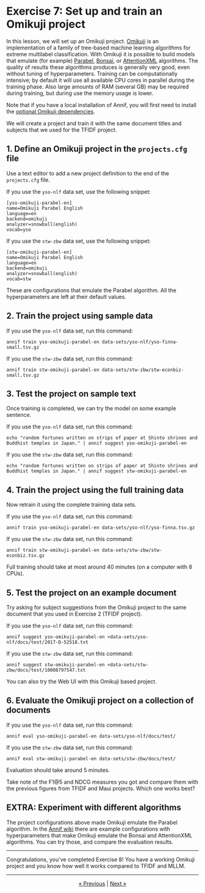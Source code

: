 # Exercise 7: Set up and train an Omikuji project

In this lesson, we will set up an Omikuji project.
[Omikuji](https://github.com/tomtung/omikuji) is an implementation of a family of tree-based machine learning algorithms for extreme multilabel classification. 
With Omikuji it is possible to build models that emulate (for example) [Parabel](https://doi.org/10.1145/3178876.3185998), [Bonsai](https://arxiv.org/abs/1904.08249), or [AttentionXML](https://arxiv.org/abs/1811.01727) algorithms. 
The quality of results these algorithms produces is generally very good, even without tuning of hyperparameters. Training can be computationally intensive; by default it will use all available CPU cores in parallel during the training phase. Also large amounts of RAM (several GB) may be required during training, but during use the memory usage is lower.

Note that if you have a local installation of Annif, you will first need to install the 
[optional Omikuji dependencies](https://github.com/NatLibFi/Annif/wiki/Optional-features-and-dependencies#omikuji-backend).

We will create a project and train it with the same document titles and
subjects that we used for the TFIDF project.

## 1. Define an Omikuji project in the `projects.cfg` file

Use a text editor to add a new project definition to the end of the
`projects.cfg` file. 

If you use the `yso-nlf` data set, use the following snippet:

    [yso-omikuji-parabel-en]
    name=Omikuji Parabel English
    language=en
    backend=omikuji
    analyzer=snowball(english)
    vocab=yso


If you use the `stw-zbw` data set, use the following snippet:

    [stw-omikuji-parabel-en]
    name=Omikuji Parabel English
    language=en
    backend=omikuji
    analyzer=snowball(english)
    vocab=stw


These are configurations that emulate the Parabel algorithm. All the hyperparameters are left at their default values.


## 2. Train the project using sample data

If you use the `yso-nlf` data set, run this command:

    annif train yso-omikuji-parabel-en data-sets/yso-nlf/yso-finna-small.tsv.gz

If you use the `stw-zbw` data set, run this command:

    annif train stw-omikuji-parabel-en data-sets/stw-zbw/stw-econbiz-small.tsv.gz

## 3. Test the project on sample text

Once training is completed, we can try the model on some example sentence.

If you use the `yso-nlf` data set, run this command:

    echo "random fortunes written on strips of paper at Shinto shrines and Buddhist temples in Japan." | annif suggest yso-omikuji-parabel-en

If you use the `stw-zbw` data set, run this command:

    echo "random fortunes written on strips of paper at Shinto shrines and Buddhist temples in Japan." | annif suggest stw-omikuji-parabel-en

## 4. Train the project using the full training data

Now retrain it using the complete training data sets.

If you use the `yso-nlf` data set, run this command:

    annif train yso-omikuji-parabel-en data-sets/yso-nlf/yso-finna.tsv.gz

If you use the `stw-zbw` data set, run this command:

    annif train stw-omikuji-parabel-en data-sets/stw-zbw/stw-econbiz.tsv.gz

Full training should take at most around 40 minutes (on a computer with 8 CPUs).

## 5. Test the project on an example document

Try asking for subject suggestions from the Omikuji project to the same
document that you used in Exercise 2 (TFIDF project).

If you use the `yso-nlf` data set, run this command:

    annif suggest yso-omikuji-parabel-en <data-sets/yso-nlf/docs/test/2017-D-52518.txt

If you use the `stw-zbw` data set, run this command:

    annif suggest stw-omikuji-parabel-en <data-sets/stw-zbw/docs/test/10008797547.txt

You can also try the Web UI with this Omikuji based project.

## 6. Evaluate the Omikuji project on a collection of documents

If you use the `yso-nlf` data set, run this command:

    annif eval yso-omikuji-parabel-en data-sets/yso-nlf/docs/test/

If you use the `stw-zbw` data set, run this command:

    annif eval stw-omikuji-parabel-en data-sets/stw-zbw/docs/test/

Evaluation should take around 5 minutes.

Take note of the F1@5 and NDCG measures you got and compare them with the
previous figures from TFIDF and Maui projects. Which one works best?

## EXTRA: Experiment with different algorithms

The project configurations above made Omikuji emulate the Parabel algorithm.
In the [Annif wiki](https://github.com/NatLibFi/Annif/wiki/Backend%3A-Omikuji#example-configuration)
there are example configurations with hyperparameters that make Omikuji emulate the Bonsai and AttentionXML algorithms.
You can try those, and compare the evaluation results.

---

Congratulations, you've completed Exercise 8! You have a working Omikuji
project and you know how well it works compared to TFIDF and MLLM.


---

<p align="center">
<a href="/exercises/07_rest_api.md">« Previous</a> |
<a href="/exercises/09_hogwarts.md">Next »</a>
</p>

